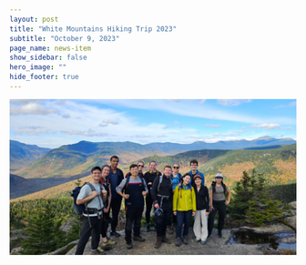```yaml
---
layout: post
title: "White Mountains Hiking Trip 2023"
subtitle: "October 9, 2023"
page_name: news-item
show_sidebar: false
hero_image: ""
hide_footer: true
---
```


![Image](/img/news-images/20231009_133449_1.jpg)

